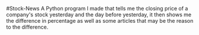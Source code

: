 #Stock-News
A Python program I made that tells me the closing price of a company's stock yesterday and the day before yesterday, it then shows me the difference in percentage as well as some articles that may be the reason to the difference.
